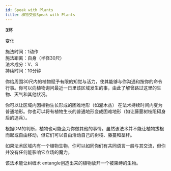 ```yaml
---
id: Speak with Plants
title: 植物交谈Speak with Plants
---
```


**3环**

变化

施法时间：1动作  
施法距离：自身（半径30尺）  
法术成分：V、S  
持续时间：10分钟  


你给周围30尺内的植物赋予有限的知觉与活力，使其能够与你沟通和按你的命令行事。你可以向植物询问最近一日里该区域发生的事，由此了解曾路过这里的生物、天气和其他状况。


你可以让区域内因植物生长形成的困难地形（如灌木丛）
在法术持续时间内变为普通地形。你也可以将有植物生长的普通地形变成困难地形（如让藤蔓树枝阻碍身后的追兵）。


根据DM的判断，植物也可能会为你做其他的事情。虽然该法术并不能让植物拔根而起或自由移动，但它们可以自由活动自己的树枝、藤蔓和茎秆。


如果法术区域内有一个植物生物，你可以如同你们有共同语言一般与其交流，但你并没有任何能影响它立场的魔力。


该法术能让纠缠术
entangle创造出来的植物放开一个被束缚的生物。
